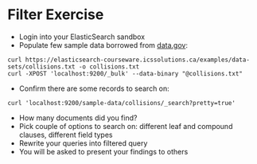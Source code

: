 # Filter Exercise #

* Login into your ElasticSearch sandbox
* Populate few sample data borrowed from <a href="https://catalog.data.gov/dataset" target="_blank">data.gov</a>:
```
curl https://elasticsearch-courseware.icssolutions.ca/examples/data-sets/collisions.txt -o collisions.txt
curl -XPOST 'localhost:9200/_bulk' --data-binary "@collisions.txt"
```
* Confirm there are some records to search on:
```
curl 'localhost:9200/sample-data/collisions/_search?pretty=true'
```
* How many documents did you find?
* Pick couple of options to search on: different leaf and compound clauses, different field types
* Rewrite your queries into filtered query
* You will be asked to present your findings to others

